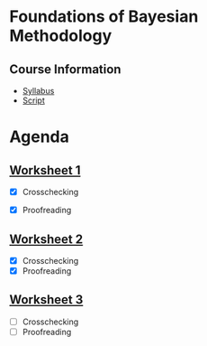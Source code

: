 # Foundations of Bayesian Methodology

## Course Information

* [Syllabus](Info/syllabus_STA421_FBM_FS22.pdf)
* [Script](Script/script_fbm2022_chapters_1-3.pdf)



# Agenda

## [Worksheet 1](./01WorkSheet/01worksheet.pdf)

- [x] Crosschecking

- [x] Proofreading

## [Worksheet 2](./02WorkSheet/02worksheet.pdf)

- [x] Crosschecking
- [x] Proofreading

## [Worksheet 3](./03WorkSheet/03worksheet.pdf)

* [ ] Crosschecking
* [ ] Proofreading
